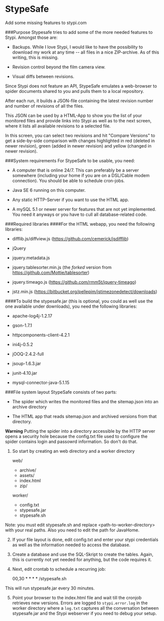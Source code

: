 StypeSafe
=========

Add some missing features to stypi.com

###Purpose
Stypesafe tries to add some of the more needed features to Stypi. Amongst those are:

* Backups. While I love Stypi, I would like to have the possibility to download my work at any time -- all files in a nice ZIP-archive. As of this writing, this is missing.

* Revision control beyond the film camera view.

* Visual diffs between revisions.

Since Stypi does not feature an API, StypeSafe emulates a web-browser to spider documents shared to you and pulls them to a local repository.

After each run, it builds a JSON-file containing the latest revision number and number of revisions of all the files. 

This JSON can be used by a HTML-App to show you the list of your monitored files and provide links into Stypi as well as to the next screen, where it lists all available revisions to a selected file.

In this screen, you can select two revisions and hit "Compare Versions" to get a side-by-side comparison with changes highlighted in red (deleted in newer revision), green (added in newer revision) and yellow (changed in newer revision).

###System requirements
For StypeSafe to be usable, you need:

* A computer that is online 24/7. This can preferably be a server somewhere (including your home if you are on a DSL/Cable modem connection). You should be able to schedule cron-jobs.

* Java SE 6 running on this computer.

* Any static HTTP-Server if you want to use the HTML app.

* A mySQL 5.1 or newer server for features that are not yet implemented. You need it anyways or you have to cull all database-related code. 

###Required libraries
####For the HTML webapp, you need the following libraries:

* difflib.js/diffview.js (https://github.com/cemerick/jsdifflib)

* jQuery

* jquery.metadata.js

* jquery.tablesorter.min.js (the _forked_ version from https://github.com/Mottie/tablesorter)

* jquery.timeago.js (https://github.com/rmm5t/jquery-timeago)

* jstz.min.js (https://bitbucket.org/pellepim/jstimezonedetect/downloads)

####To build the stypesafe.jar (this is optional, you could as well use the one available under downloads), you need the following libraries:

* apache-log4j-1.2.17

* gson-1.7.1

* httpcomponents-client-4.2.1

* ini4j-0.5.2

* jOOQ-2.4.2-full

* jsoup-1.6.3.jar

* junit-4.10.jar

* mysql-connector-java-5.1.15

###File system layout
StypeSafe consists of two parts:

* The spider which writes the monitored files and the sitemap.json into an archive directory

* The HTML app that reads sitemap.json and archived versions from that directory.

**Warning** Putting the spider into a directory accessible by the HTTP server opens a security hole because the config.txt file used to configure the spider contains login and passowrd information. So don't do that.

1) So start by creating an web directory and a worker directory

    web/
     + archive/
     + assets/
     + index.html
     + zip/

    worker/
     + config.txt
     + stypesafe.jar
     + stypesafe.sh

Note: you must edit stypesafe.sh and replace &lt;path-to-worker-directory&gt; with your real paths. Also you need to edit the path for JavaHome.

2) If your file layout is done, edit config.txt and enter your stypi credentials as well as the information needed to access the database.

3) Create a database and use the SQL-Skript to create the tables. Again, this is currently not yet needed for anything, but the code requires it.

4) Next, edit crontab to schedule a recurring job:

    00,30 * * * * <path-to-worker-directory>/stypesafe.sh

This will run stypesafe.jar every 30 minutes. 

5) Point your browser to the index.html file and wait till the cronjob retrieves new versions. Errors are logged to `stypi.error.log` in the worker directory where a `log.txt` captures all the conversation between stypesafe.jar and the Stypi webserver if you need to debug your setup.


